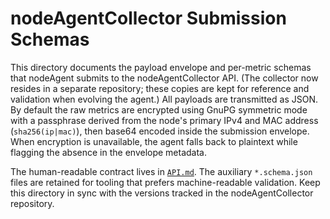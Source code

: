 # nodeAgentCollector Submission Schemas

This directory documents the payload envelope and per-metric schemas that nodeAgent submits to the nodeAgentCollector API. (The collector now resides in a separate repository; these copies are kept for reference and validation when evolving the agent.) All payloads are transmitted as JSON. By default the raw metrics are encrypted using GnuPG symmetric mode with a passphrase derived from the node's primary IPv4 and MAC address (`sha256(ip|mac)`), then base64 encoded inside the submission envelope. When encryption is unavailable, the agent falls back to plaintext while flagging the absence in the envelope metadata.

The human-readable contract lives in [`API.md`](API.md). The auxiliary `*.schema.json` files are retained for tooling that prefers machine-readable validation. Keep this directory in sync with the versions tracked in the nodeAgentCollector repository.
